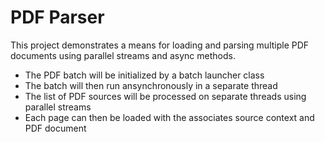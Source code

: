 # PDF Parser

This project demonstrates a means for loading and parsing multiple PDF documents using parallel streams and async methods.  

* The PDF batch will be initialized by a batch launcher class
* The batch will then run ansynchronously in a separate thread
* The list of PDF sources will be processed on separate threads using parallel streams
* Each page can then be loaded with the associates source context and PDF document
